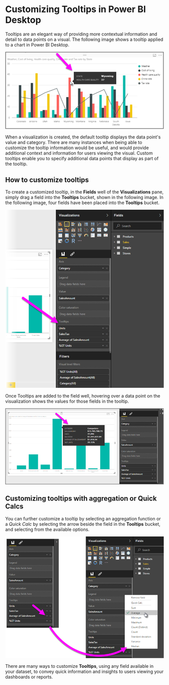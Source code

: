 ﻿<properties
   pageTitle="Customizing tooltips in Power BI Desktop"
   description="Create custom tooltips for visuals using drag-and-drop"
   services="powerbi"
   documentationCenter=""
   authors="davidiseminger"
   manager="erikre"
   backup=""
   editor=""
   tags=""
   qualityFocus="no"
   qualityDate=""/>

<tags
   ms.service="powerbi"
   ms.devlang="NA"
   ms.topic="article"
   ms.tgt_pltfrm="NA"
   ms.workload="powerbi"
   ms.date="09/06/2017"
   ms.author="davidi"/>

# Customizing Tooltips in Power BI Desktop

Tooltips are an elegant way of providing more contextual information and detail to data points on a visual. The following image shows a tooltip applied to a chart in Power BI Desktop.

![](media/powerbi-desktop-custom-tooltips/custom-tooltips_1.png)

When a visualization is created, the default tooltip displays the data point's value and category. There are many instances when being able to customize the tooltip information would be useful, and would provide additional context and information for users viewing the visual. Custom tooltips enable you to specify additional data points that display as part of the tooltip.

## How to customize tooltips
To create a customized tooltip, in the **Fields** well of the **Visualizations** pane, simply drag a field into the **Tooltips** bucket, shown in the following image. In the following image, four fields have been placed into the **Tooltips** bucket.

![](media/powerbi-desktop-custom-tooltips/custom-tooltips_2.png)

Once Tooltips are added to the field well, hovering over a data point on the visualization shows the values for those fields in the tooltip.

![](media/powerbi-desktop-custom-tooltips/custom-tooltips_3.png)

## Customizing tooltips with aggregation or Quick Calcs

You can further customize a tooltip by selecting an aggregation function or a *Quick Calc* by selecting the arrow beside the field in the **Tooltips** bucket, and selecting from the available options.

![](media/powerbi-desktop-custom-tooltips/custom-tooltips_4.png)

There are many ways to customize **Tooltips**, using any field available in your dataset, to convey quick information and insights to users viewing your dashboards or reports.
